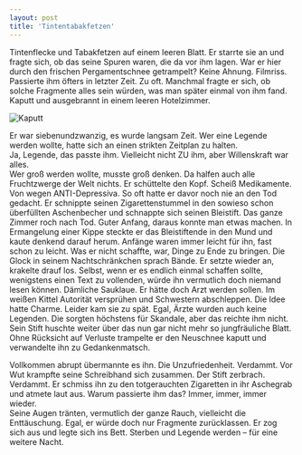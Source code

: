 ```yaml
---
layout: post
title: 'Tintentabakfetzen'
---
```


Tintenflecke und Tabakfetzen auf einem leeren Blatt.
Er starrte sie an und fragte sich, ob das seine Spuren waren, die da vor ihm lagen. War er hier durch den frischen Pergamentschnee getrampelt?
Keine Ahnung.
Filmriss.
Passierte ihm öfters in letzter Zeit. Zu oft.
Manchmal fragte er sich, ob solche Fragmente alles sein würden, was man später einmal von ihm fand. Kaputt und ausgebrannt in einem leeren Hotelzimmer.  

![Kaputt](http://farm4.staticflickr.com/3665/11452529445_4111441e1e_c.jpg "Überreste")  

Er war siebenundzwanzig, es wurde langsam Zeit.
Wer eine Legende werden wollte, hatte sich an einen strikten Zeitplan zu halten.   
Ja, Legende, das passte ihm. Vielleicht nicht ZU ihm, aber Willenskraft war alles.  
Wer groß werden wollte, musste groß denken. Da halfen auch alle Fruchtzwerge der Welt nichts. 
Er schüttelte den Kopf. Scheiß Medikamente. Von wegen ANTI-Depressiva. So oft hatte er davor noch nie an den Tod gedacht. Er schnippte seinen Zigarettenstummel in den sowieso schon überfüllten Aschenbecher und schnappte sich seinen Bleistift.
Das ganze Zimmer roch nach Tod.
Guter Anfang, daraus konnte man etwas machen. In Ermangelung einer Kippe steckte er das Bleistiftende in den Mund und kaute denkend darauf herum. Anfänge waren immer leicht für ihn, fast schon zu leicht. Was er nicht schaffte, war, Dinge zu Ende zu bringen. Die Glock in seinem Nachtschränkchen sprach Bände.
Er setzte wieder an, krakelte drauf los. Selbst, wenn er es endlich einmal schaffen sollte, wenigstens einen Text zu vollenden, würde ihn vermutlich doch niemand lesen können. Dämliche Sauklaue.
Er hätte doch Arzt werden sollen. Im weißen Kittel Autorität versprühen und Schwestern abschleppen. Die Idee hatte Charme.
Leider kam sie zu spät.
Egal, Ärzte wurden auch keine Legenden. Die sorgten höchstens für Skandale, aber das reichte ihm nicht.
Sein Stift huschte weiter über das nun gar nicht mehr so jungfräuliche Blatt. Ohne Rücksicht auf Verluste trampelte er den Neuschnee kaputt und verwandelte ihn zu Gedankenmatsch.

Vollkommen abrupt übermannte es ihn. Die Unzufriedenheit. Verdammt.
Vor Wut krampfte seine Schreibhand sich zusammen. 
Der Stift zerbrach.
Verdammt.
Er schmiss ihn zu den totgerauchten Zigaretten in ihr Aschegrab und atmete laut aus. Warum passierte ihm das? Immer, immer, immer wieder.  
Seine Augen tränten, vermutlich der ganze Rauch, vielleicht die Enttäuschung.
Egal, er würde doch nur Fragmente zurücklassen.
Er zog sich aus und legte sich ins Bett. 
Sterben und Legende werden – für eine weitere Nacht.